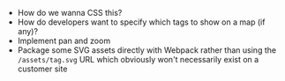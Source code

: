 * How do we wanna CSS this?
* How do developers want to specify which tags to show on a map (if any)?
* Implement pan and zoom
* Package some SVG assets directly with Webpack rather than using the
  `/assets/tag.svg` URL which obviously won't necessarily exist on a customer
  site
